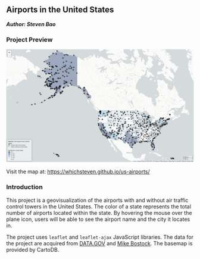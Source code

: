## Airports in the United States

***Author: Steven Bao***

### Project Preview

![project_screenshot](img/project_screenshot.png)

Visit the map at: https://whichsteven.github.io/us-airports/

### Introduction

This project is a geovisualization of the airports with and without air traffic control towers in the United States. The color of a state represents the total number of airports located within the state. By hovering the mouse over the plane icon, users will be able to see the airport name and the city it locates in.

The project uses `leaflet` and `leaflet-ajax` JavaScript libraries. The data for the project are acquired from [DATA.GOV](https://catalog.data.gov/dataset/usgs-small-scale-dataset-airports-of-the-united-states-201207-shapefile) and [Mike Bostock](http://bost.ocks.org/mike). The basemap is provided by CartoDB.
